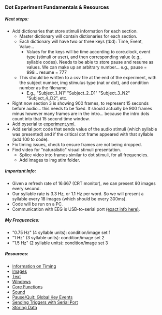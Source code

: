 ### Dot Experiment Fundamentals & Resources

##### Next steps:
- Add dictionaries that store stimuli information for each section.
  - Master dictionary will contain dictionaries for each section.
  - Each dictionary will have two or three keys (tbd): Time, Event, Value...
    -  Values for the keys will be time according to core.clock, event type (stimuli or user), and then corresponding value (e.g., syllable codes). Needs to be able to store pause and resume as values. We can make up an arbitrary number... e.g., pause = 999... resume = 777
  - This should be written to a csv file at the end of the experiment, with the subject number, img stimulus type (nat or dot), and condition number as the filename.
      - E.g., "Subject_1_N1" "Subject_2_D1" "Subject_3_N2" "Subject_4_D2", etc.
- Right now section 3 is showing 900 frames, to represent 15 seconds before audio... this needs to be fixed. It should actually be 900 frames minus however many frames are in the intro... because the intro dots count into that 15 second time window.
- Add pyserial to [experiment.yml](https://pyserial.readthedocs.io/en/latest/pyserial.html#requirements).
- Add serial port code that sends value of the audio stimuli (which syllable was presented) and if the critical dot frame appeared with that syllable (add 100 to code).
- Fix timing issues, check to ensure frames are not being dropped.
- Find video for "naturalistic" visual stimuli presentation.
  - Splice video into frames similar to dot stimuli, for all frequencies.
  - Add images to img stim folder.  

##### Important Info:
- Given a refresh rate of 16.667 (CRT monitor), we can present 60 images every second.
- Our syllable rate is 3.3 Hz, or 1.1 Hz per word. So we will present a syllable every 18 images (which should be every 300ms).
- Code will be run on a PC.
- Communication with EEG is USB-to-serial port [(exact info here)](https://www.biosemi.com/faq/USB%20Trigger%20interface%20cable.htm).

##### My Frequencies:
- "0.75 Hz" (4 syllable units): condition/image set 1
- "1 Hz" (3 syllable units): condition/image set 2
- "1.5 Hz" (2 syllable units): condition/image set 3

##### Resources:
- [Information on Timing](https://www.psychopy.org/general/timing/timing.html)
- [Images](https://www.psychopy.org/api/visual/imagestim.html#psychopy.visual.ImageStim)
- [Text](https://www.psychopy.org/api/visual/textbox.html#psychopy.visual.TextBox)
- [Windows](https://www.psychopy.org/api/visual/window.html#psychopy.visual.Window)
- [Core Functions](https://www.psychopy.org/api/core.html)
- [Sound](https://www.psychopy.org/api/sound.html)
- [Pause/Quit: Global Key Events](https://www.psychopy.org/coder/globalKeys.html#adding-a-global-event-key-simple)
- [Sending Triggers with Serial Port](https://pyserial.readthedocs.io/en/latest/)
- [Storing Data](https://www.psychopy.org/api/data.html)
